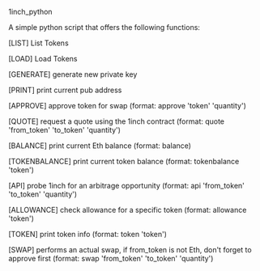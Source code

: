1inch_python

A simple python script that offers the following functions:

[LIST] List Tokens

[LOAD] Load Tokens

[GENERATE] generate new private key

[PRINT] print current pub address

[APPROVE] approve token for swap (format: approve 'token' 'quantity')
  
[QUOTE] request a quote using the 1inch contract (format: quote 'from_token' 'to_token' 'quantity')
  
[BALANCE] print current Eth balance (format: balance)

[TOKENBALANCE] print current token balance (format: tokenbalance 'token')
  
[API] probe 1inch for an arbitrage opportunity (format: api 'from_token' 'to_token' 'quantity')
  
[ALLOWANCE] check allowance for a specific token (format: allowance 'token')
  
[TOKEN] print token info (format: token 'token')

[SWAP] performs an actual swap, if from_token is not Eth, don't forget to approve first (format: swap 'from_token' 'to_token' 'quantity')
  
